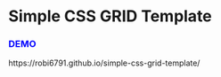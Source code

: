 <h1>Simple CSS GRID Template</h1>

<h3 style="color: blue;">DEMO</h3>  https://robi6791.github.io/simple-css-grid-template/
